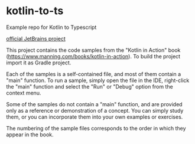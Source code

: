 # kotlin-to-ts
Example repo for Kotlin to Typescript


[official JetBrains project](https://confluence.jetbrains.com/display/ALL/JetBrains+on+GitHub)

This project contains the code samples from the "Kotlin in Action" book (https://www.manning.com/books/kotlin-in-action).
To build the project import it as Gradle project.

Each of the samples is a self-contained file, and most of them contain a "main"
function. To run a sample, simply open the file in the IDE, right-click the
"main" function and select the "Run" or "Debug" option from the context menu.

Some of the samples do not contain a "main" function, and are provided only as
a reference or demonstration of a concept. You can simply study them, or you
can incorporate them into your own examples or exercises.

The numbering of the sample files corresponds to the order in which they
appear in the book.
